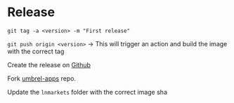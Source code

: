 # Release

`git tag -a <version> -m "First release"`

`git push origin <version>` -> This will trigger an action and build the image with the correct tag

Create the release on [Github](https://github.com/ln-markets/umbrel/releases/new)

Fork [umbrel-apps](https://github.com/getumbrel/umbrel-apps) repo.

Update the `lnmarkets` folder with the correct image sha
